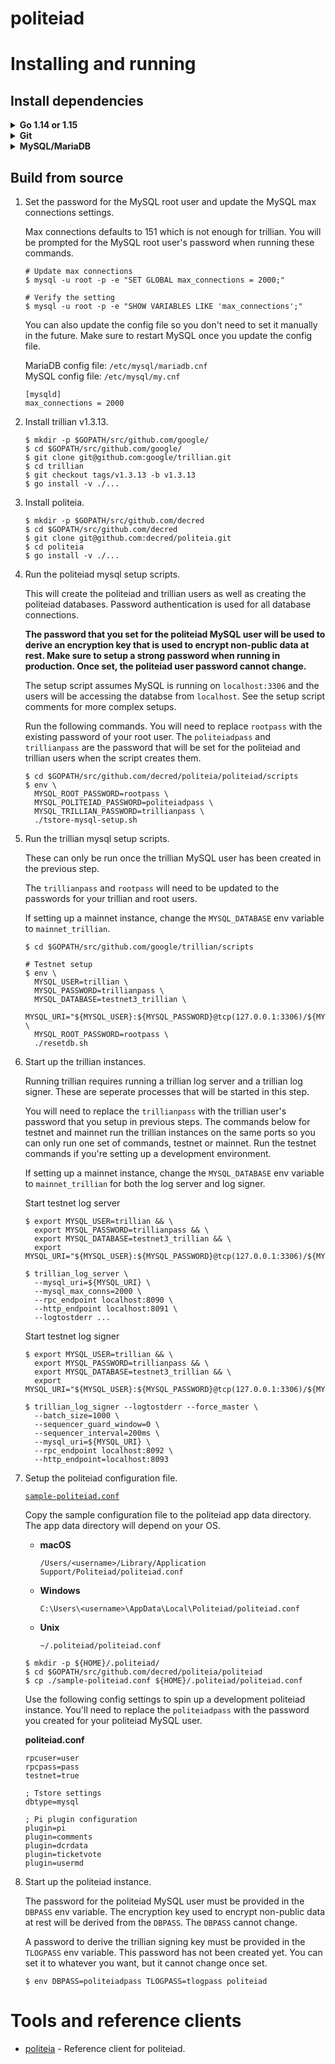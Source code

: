 politeiad
====

# Installing and running

## Install dependencies

<details><summary><b>Go 1.14 or 1.15</b></summary>

  Installation instructions can be found here: https://golang.org/doc/install.  
  Ensure Go was installed properly and is a supported version:  

  ```sh
  $ go version
  $ go env GOROOT GOPATH
  ```

  NOTE: `GOROOT` and `GOPATH` must not be on the same path. Since Go 1.8
  (2016), `GOROOT` and `GOPATH` are set automatically, and you do not need to
  change them. However, you still need to add `$GOPATH/bin` to your `PATH` in
  order to run binaries installed by `go get` and `go install` (On Windows,
  this happens automatically).

  Unix example -- add these lines to .profile:  

  ```
  PATH="$PATH:/usr/local/go/bin"  # main Go binaries ($GOROOT/bin)
  PATH="$PATH:$HOME/go/bin"       # installed Go projects ($GOPATH/bin)
  ```
</details>

<details><summary><b>Git</b></summary>

  Installation instructions can be found at https://git-scm.com or
  https://gitforwindows.org.  
  ```sh
  $ git version
  ```
</details>

<details><summary><b>MySQL/MariaDB</b></summary>

  Installation instructions can be found at the links below.
  MySQL: https://www.mysql.com
  MariaDB: https://mariadb.com

</details>


## Build from source

1. Set the password for the MySQL root user and update the MySQL max
   connections settings.

   Max connections defaults to 151 which is not enough for trillian. You will
   be prompted for the MySQL root user's password when running these commands.

    ```
    # Update max connections    
    $ mysql -u root -p -e "SET GLOBAL max_connections = 2000;"

    # Verify the setting
    $ mysql -u root -p -e "SHOW VARIABLES LIKE 'max_connections';"
    ```

   You can also update the config file so you don't need to set it manually in
   the future.  Make sure to restart MySQL once you update the config file.

   MariaDB config file: `/etc/mysql/mariadb.cnf`  
   MySQL config file: `/etc/mysql/my.cnf`  
    
    ```
    [mysqld]
    max_connections = 2000
    ```

2. Install trillian v1.3.13.

    ```
    $ mkdir -p $GOPATH/src/github.com/google/
    $ cd $GOPATH/src/github.com/google/
    $ git clone git@github.com:google/trillian.git
    $ cd trillian
    $ git checkout tags/v1.3.13 -b v1.3.13
    $ go install -v ./...
    ```

3. Install politeia.

    ```
    $ mkdir -p $GOPATH/src/github.com/decred
    $ cd $GOPATH/src/github.com/decred
    $ git clone git@github.com:decred/politeia.git
    $ cd politeia
    $ go install -v ./...
    ```

4. Run the politeiad mysql setup scripts.

   This will create the politeiad and trillian users as well as creating the
   politeiad databases. Password authentication is used for all database
   connections.

   **The password that you set for the politeiad MySQL user will be used to
   derive an encryption key that is used to encrypt non-public data at rest.
   Make sure to setup a strong password when running in production. Once set,
   the politeiad user password cannot change.**

   The setup script assumes MySQL is running on `localhost:3306` and the users
   will be accessing the databse from `localhost`. See the setup script
   comments for more complex setups.

   Run the following commands. You will need to replace `rootpass` with the
   existing password of your root user. The `politeiadpass` and `trillianpass`
   are the password that will be set for the politeiad and trillian users when
   the script creates them.

    ```
    $ cd $GOPATH/src/github.com/decred/politeia/politeiad/scripts
    $ env \
      MYSQL_ROOT_PASSWORD=rootpass \
      MYSQL_POLITEIAD_PASSWORD=politeiadpass \
      MYSQL_TRILLIAN_PASSWORD=trillianpass \
      ./tstore-mysql-setup.sh
    ```

5. Run the trillian mysql setup scripts.

   These can only be run once the trillian MySQL user has been created in the
   previous step.

   The `trillianpass` and `rootpass` will need to be updated to the passwords
   for your trillian and root users.

   If setting up a mainnet instance, change the `MYSQL_DATABASE` env variable
   to `mainnet_trillian`.

    ```
    $ cd $GOPATH/src/github.com/google/trillian/scripts

    # Testnet setup
    $ env \
      MYSQL_USER=trillian \
      MYSQL_PASSWORD=trillianpass \
      MYSQL_DATABASE=testnet3_trillian \
      MYSQL_URI="${MYSQL_USER}:${MYSQL_PASSWORD}@tcp(127.0.0.1:3306)/${MYSQL_DATABASE}" \
      MYSQL_ROOT_PASSWORD=rootpass \
      ./resetdb.sh
    ```

6. Start up the trillian instances.

   Running trillian requires running a trillian log server and a trillian log
   signer. These are seperate processes that will be started in this step. 

   You will need to replace the `trillianpass` with the trillian user's
   password that you setup in previous steps. The commands below for testnet
   and mainnet run the trillian instances on the same ports so you can only
   run one set of commands, testnet or mainnet. Run the testnet commands if
   you're setting up a development environment.

   If setting up a mainnet instance, change the `MYSQL_DATABASE` env variable
   to `mainnet_trillian` for both the log server and log signer.


   Start testnet log server
    ```
    $ export MYSQL_USER=trillian && \
      export MYSQL_PASSWORD=trillianpass && \
      export MYSQL_DATABASE=testnet3_trillian && \
      export MYSQL_URI="${MYSQL_USER}:${MYSQL_PASSWORD}@tcp(127.0.0.1:3306)/${MYSQL_DATABASE}"

    $ trillian_log_server \
      --mysql_uri=${MYSQL_URI} \
      --mysql_max_conns=2000 \
      --rpc_endpoint localhost:8090 \
      --http_endpoint localhost:8091 \
      --logtostderr ...
    ```

   Start testnet log signer
    ```
    $ export MYSQL_USER=trillian && \
      export MYSQL_PASSWORD=trillianpass && \
      export MYSQL_DATABASE=testnet3_trillian && \
      export MYSQL_URI="${MYSQL_USER}:${MYSQL_PASSWORD}@tcp(127.0.0.1:3306)/${MYSQL_DATABASE}"

    $ trillian_log_signer --logtostderr --force_master \
      --batch_size=1000 \
      --sequencer_guard_window=0 \
      --sequencer_interval=200ms \
      --mysql_uri=${MYSQL_URI} \
      --rpc_endpoint localhost:8092 \
      --http_endpoint=localhost:8093 
    ```

7. Setup the politeiad configuration file.

   [`sample-politeiad.conf`](https://github.com/decred/politeia/blob/master/politeiad/sample-politeiad.conf)

   Copy the sample configuration file to the politeiad app data directory. The
   app data directory will depend on your OS.

   * **macOS**

     `/Users/<username>/Library/Application Support/Politeiad/politeiad.conf`

   * **Windows**

     `C:\Users\<username>\AppData\Local\Politeiad/politeiad.conf`

   * **Unix**

     `~/.politeiad/politeiad.conf`

    ``` 
    $ mkdir -p ${HOME}/.politeiad/
    $ cd $GOPATH/src/github.com/decred/politeia/politeiad
    $ cp ./sample-politeiad.conf ${HOME}/.politeiad/politeiad.conf
    ```

    Use the following config settings to spin up a development politeiad
    instance. You'll need to replace the `politeiadpass` with the password
    you created for your politeiad MySQL user.

   **politeiad.conf**

    ```
    rpcuser=user
    rpcpass=pass
    testnet=true

    ; Tstore settings
    dbtype=mysql

    ; Pi plugin configuration
    plugin=pi
    plugin=comments
    plugin=dcrdata
    plugin=ticketvote
    plugin=usermd
    ```

8. Start up the politeiad instance.

   The password for the politeiad MySQL user must be provided in the `DBPASS`
   env variable. The encryption key used to encrypt non-public data at rest
   will be derived from the `DBPASS`. The `DBPASS` cannot change.

   A password to derive the trillian signing key must be provided in the
   `TLOGPASS` env variable. This password has not been created yet. You can
   set it to whatever you want, but it cannot change once set.

    ```
    $ env DBPASS=politeiadpass TLOGPASS=tlogpass politeiad
    ```

# Tools and reference clients

* [politeia](https://github.com/decred/politeia/tree/master/politeiad/cmd/politeia) - Reference client for politeiad.


